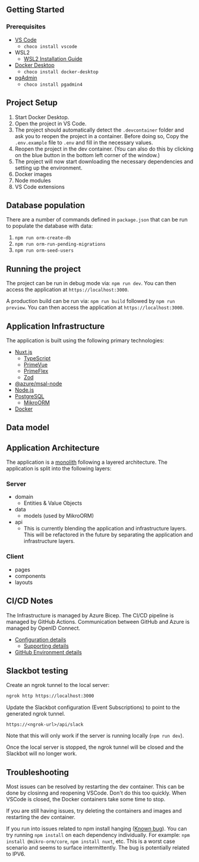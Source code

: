 ## Getting Started

### Prerequisites

- [VS Code](https://code.visualstudio.com/)
  - `choco install vscode`
- WSL2
  - [WSL2 Installation Guide](https://docs.microsoft.com/en-us/windows/wsl/install)
- [Docker Desktop](https://www.docker.com/products/docker-desktop/)
  - `choco install docker-desktop`
- [pgAdmin](https://www.pgadmin.org/)
  - `choco install pgadmin4`

## Project Setup

1. Start Docker Desktop.
2. Open the project in VS Code.
3. The project should automatically detect the `.devcontainer` folder and ask you to reopen the project in a container. Before doing so, Copy the `.env.example` file to `.env` and fill in the necessary values.
4. Reopen the project in the dev container. (You can also do this by clicking on the blue button in the bottom left corner of the window.)
5. The project will now start downloading the necessary dependencies and setting up the environment.
  1. Docker images
  2. Node modules
  3. VS Code extensions

## Database population

There are a number of commands defined in `package.json` that can be run to populate the database with data:

1. `npm run orm-create-db`
2. `npm run orm-run-pending-migrations`
3. `npm run orm-seed-users`

## Running the project

The project can be run in debug mode via: `npm run dev`. You can then access the application at `https://localhost:3000`.

A production build can be run via: `npm run build` followed by `npm run preview`. You can then access the application at `https://localhost:3000`.

## Application Infrastructure

The application is built using the following primary technologies:

- [Nuxt.js](https://nuxtjs.org/)
  - [TypeScript](https://www.typescriptlang.org/)
  - [PrimeVue](https://primevue.org/)
  - [PrimeFlex](https://primeflex.org/)
  - [Zod](https://zod.dev/)
- [@azure/msal-node](https://www.npmjs.com/package/@azure/msal-node)
- [Node.js](http://nodejs.org/)
- [PostgreSQL](https://www.postgresql.org/)
  - [MikroORM](https://mikro-orm.io/)
- [Docker](https://www.docker.com/)

## Data model



## Application Architecture

The application is a [monolith](https://martinfowler.com/bliki/MonolithFirst.html) following a layered architecture. The application is split into the following layers:

### Server

- domain
   - Entities & Value Objects
- data
   - models (used by MikroORM)
- api
   - This is currently blending the application and infrastructure layers. This will be refactored in the future by separating the application and infrastructure layers.

### Client

- pages
- components
- layouts

## CI/CD Notes

The Infrastructure is managed by Azure Bicep. The CI/CD pipeline is managed by GitHub Actions.
Communication between GitHub and Azure is managed by OpenID Connect.

- [Configuration details](https://learn.microsoft.com/en-us/azure/azure-resource-manager/bicep/deploy-github-actions?tabs=CLI%2Copenid)
  - [Supporting details](https://learn.microsoft.com/en-us/azure/developer/github/connect-from-azure?tabs=azure-cli%2Cwindows#use-the-azure-login-action-with-openid-connect)
- [GitHub Environment details](https://docs.github.com/en/actions/administering-github-actions/managing-environments-for-deployment)

## Slackbot testing

Create an ngrok tunnel to the local server:

```bash
ngrok http https://localhost:3000
```

Update the Slackbot configuration (Event Subscriptions) to point to the generated ngrok tunnel.

`https://<ngrok-url>/api/slack`

Note that this will only work if the server is running locally (`npm run dev`).

Once the local server is stopped, the ngrok tunnel will be closed and the Slackbot will no longer work.

## Troubleshooting

Most issues can be resolved by restarting the dev container. This can be done by closinng and reopening VSCode. Don't do this too quickly. When VSCode is closed, the Docker containers take some time to stop.

If you are still having issues, try deleting the containers and images and restarting the dev container.

If you run into issues related to npm install hanging ([Known bug](https://github.com/npm/cli/issues/4028)). You can try running `npm install` on each dependency individually. For example: `npm install @mikro-orm/core`, `npm install nuxt`, etc. This is a worst case scenario and seems to surface intermittently. The bug is potentially related to IPV6.